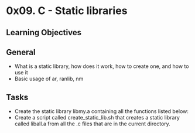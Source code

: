 # 0x09. C - Static libraries

## Learning Objectives


## General

- What is a static library, how does it work, how to create one, and how to use it
- Basic usage of ar, ranlib, nm

## Tasks

- Create the static library libmy.a containing all the functions listed below:
- Create a script called create_static_lib.sh that creates a static library called liball.a from all the .c files that are in the current directory.

